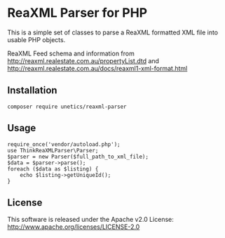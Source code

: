 # ReaXML Parser for PHP

This is a simple set of classes to parse a ReaXML formatted XML file into usable PHP objects.

ReaXML Feed schema and information from http://reaxml.realestate.com.au/propertyList.dtd and http://reaxml.realestate.com.au/docs/reaxml1-xml-format.html

## Installation
`composer require unetics/reaxml-parser`

## Usage
    require_once('vendor/autoload.php');
    use ThinkReaXMLParser\Parser;
    $parser = new Parser($full_path_to_xml_file);
    $data = $parser->parse();
    foreach ($data as $listing) {
        echo $listing->getUniqueId();
    }

## License
This software is released under the Apache v2.0 License:
http://www.apache.org/licenses/LICENSE-2.0
